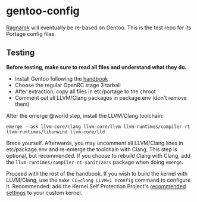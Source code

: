 # gentoo-config

[Ragnarok](https://github.com/RagnarokOS) will eventually be re-based on
Gentoo. This is the test repo for its Portage config files.

## Testing

**Before testing, make sure to read all files and understand what they do.**

* Install Gentoo following the [handbook](https://wiki.gentoo.org/wiki/Special:MyLanguage/Handbook:AMD64)
* Choose the regular OpenRC stage 3 tarball
* After extraction, copy all files in etc/portage to the chroot
* Comment out all LLVM/Clang packages in package.env (don't remove them)

After the emerge @world step, install the LLVM/Clang toolchain:

    emerge --ask llvm-core/clang llvm-core/llvm llvm-runtimes/compiler-rt llvm-runtimes/libunwind llvm-core/lld

Brace yourself. Afterwards, you may uncomment all LLVM/Clang lines in etc/package.env
and re-emerge the toolchain with Clang. This step is optional, but recommended.
If you choose to rebuild Clang with Clang, add the `llvm-runtimes/compiler-rt-sanitizers`
package when doing `emerge`.

Proceed with the rest of the handbook. If you wish to build the kernel with
LLVM/Clang, use the `make CC=clang LLVM=1 nconfig` command to configure it.
Recommended: add the Kernel Self Protection Project's [recommended settings](https://kspp.github.io/Recommended_Settings.html)
to your custom kernel.

